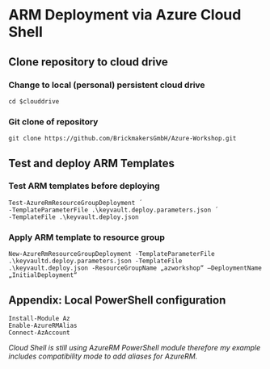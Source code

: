 # ARM Deployment via Azure Cloud Shell

## Clone repository to cloud drive
### Change to local (personal) persistent cloud drive
    cd $clouddrive

### Git clone of repository
    git clone https://github.com/BrickmakersGmbH/Azure-Workshop.git

## Test and deploy ARM Templates
### Test ARM templates before deploying<br>
    Test-AzureRmResourceGroupDeployment ´
    -TemplateParameterFile .\keyvault.deploy.parameters.json ´
    -TemplateFile .\keyvault.deploy.json 

### Apply ARM template to resource group<br>

    New-AzureRmResourceGroupDeployment -TemplateParameterFile .\keyvaultd.deploy.parameters.json -TemplateFile .\keyvault.deploy.json -ResourceGroupName „azworkshop“ –DeploymentName „InitialDeployment“


## Appendix: Local PowerShell configuration
    Install-Module Az
    Enable-AzureRMAlias
    Connect-AzAccount

<i> Cloud Shell is still using AzureRM PowerShell module therefore my example includes compatibility mode to add aliases for AzureRM.
